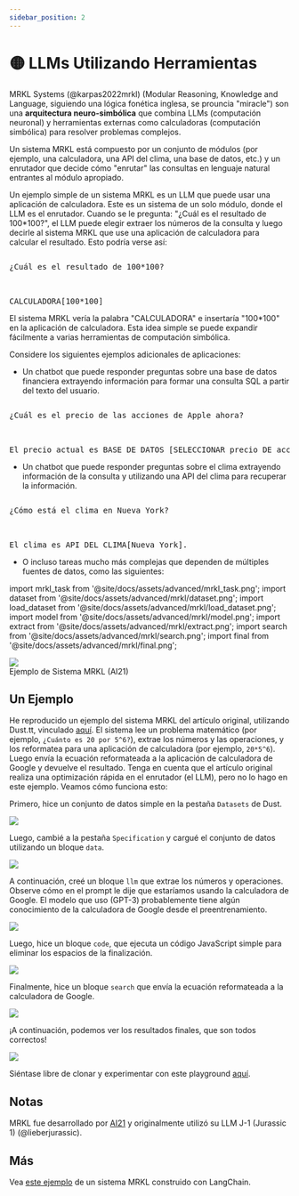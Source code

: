 ```yaml
---
sidebar_position: 2
---
```


# 🟡 LLMs Utilizando Herramientas

MRKL Systems (@karpas2022mrkl) (Modular Reasoning, Knowledge and Language, siguiendo una lógica fonética inglesa, se prouncia "miracle") son una **arquitectura neuro-simbólica** que combina LLMs (computación neuronal) y herramientas externas como calculadoras (computación simbólica) para resolver problemas complejos.

Un sistema MRKL está compuesto por un conjunto de módulos (por ejemplo, una calculadora, una API del clima, una base de datos, etc.) y un enrutador que decide cómo "enrutar" las consultas en lenguaje natural entrantes al módulo apropiado.

Un ejemplo simple de un sistema MRKL es un LLM que puede usar una aplicación de calculadora. Este es un sistema de un solo módulo, donde el LLM es el enrutador. Cuando se le pregunta: "¿Cuál es el resultado de 100*100?", el LLM puede elegir extraer los números de la consulta y luego decirle al sistema MRKL que use una aplicación de calculadora para calcular el resultado. Esto podría verse así:

<pre>
<p>¿Cuál es el resultado de 100*100?</p>

<span style={{backgroundColor: '#d2f4d3'}}>CALCULADORA[100*100]</span>
</pre>

El sistema MRKL vería la palabra "CALCULADORA" e insertaría "100*100" en la aplicación de calculadora. Esta idea simple se puede expandir fácilmente a varias herramientas de computación simbólica.

Considere los siguientes ejemplos adicionales de aplicaciones:

- Un chatbot que puede responder preguntas sobre una base de datos financiera extrayendo información para formar una consulta SQL a partir del texto del usuario.

<pre>
<p>¿Cuál es el precio de las acciones de Apple ahora?</p>

<span style={{backgroundColor: '#d2f4d3'}}>El precio actual es BASE DE DATOS [SELECCIONAR precio DE acciones DONDE empresa = "Apple" Y tiempo = "ahora"].</span>
</pre>

- Un chatbot que puede responder preguntas sobre el clima extrayendo información de la consulta y utilizando una API del clima para recuperar la información.

<pre>
<p>¿Cómo está el clima en Nueva York?</p>

<span style={{backgroundColor: '#d2f4d3'}}>El clima es API DEL CLIMA[Nueva York].</span>
</pre>

- O incluso tareas mucho más complejas que dependen de múltiples fuentes de datos, como las siguientes:

import mrkl_task from '@site/docs/assets/advanced/mrkl_task.png';
import dataset from '@site/docs/assets/advanced/mrkl/dataset.png';
import load_dataset from '@site/docs/assets/advanced/mrkl/load_dataset.png';
import model from '@site/docs/assets/advanced/mrkl/model.png';
import extract from '@site/docs/assets/advanced/mrkl/extract.png';
import search from '@site/docs/assets/advanced/mrkl/search.png';
import final from '@site/docs/assets/advanced/mrkl/final.png';

<div style={{textAlign: 'center'}}>
  <img src={mrkl_task} style={{width: "500px"}} />
</div>

<div style={{textAlign: 'center'}}>
Ejemplo de Sistema MRKL (AI21)
</div>


## Un Ejemplo

He reproducido un ejemplo del sistema MRKL del artículo original, utilizando Dust.tt, 
vinculado [aquí](https://dust.tt/trigaten/a/98bdd65cb7). 
El sistema lee un problema matemático (por ejemplo, `¿Cuánto es 20 por 5^6?`), extrae los números y las operaciones,
y los reformatea para una aplicación de calculadora (por ejemplo, `20*5^6`). Luego envía la ecuación reformateada 
a la aplicación de calculadora de Google y devuelve el resultado. Tenga en cuenta que el artículo original realiza una optimización rápida en el enrutador (el LLM), pero no lo hago en este ejemplo. Veamos cómo funciona esto:

Primero, hice un conjunto de datos simple en la pestaña `Datasets` de Dust.

<div style={{textAlign: 'center'}}>
  <img src={dataset} style={{width: "750px"}} />
</div>

Luego, cambié a la pestaña `Specification` y cargué el conjunto de datos utilizando un bloque `data`.

<div style={{textAlign: 'center'}}>
  <img src={load_dataset} style={{width: "750px"}} />
</div>

A continuación, creé un bloque `llm` que extrae los números y operaciones. Observe cómo en el prompt le dije que estaríamos usando la calculadora de Google. El modelo que uso (GPT-3) probablemente tiene algún conocimiento de la calculadora de Google desde el preentrenamiento.

<div style={{textAlign: 'center'}}>
  <img src={model} style={{width: "750px"}} />
</div>

Luego, hice un bloque `code`, que ejecuta un código JavaScript simple para eliminar los espacios de la finalización.

<div style={{textAlign: 'center'}}>
  <img src={extract} style={{width: "750px"}} />
</div>

Finalmente, hice un bloque `search` que envía la ecuación reformateada a la calculadora de Google.

<div style={{textAlign: 'center'}}>
  <img src={search} style={{width: "750px"}} />
</div>

¡A continuación, podemos ver los resultados finales, que son todos correctos!

<div style={{textAlign: 'center'}}>
  <img src={final} style={{width: "750px"}} />
</div>

Siéntase libre de clonar y experimentar con este playground [aquí](https://dust.tt/trigaten/a/98bdd65cb7).

## Notas
MRKL fue desarrollado por [AI21](https://www.ai21.com/) y originalmente utilizó su LLM J-1 (Jurassic 1) (@lieberjurassic).

## Más

Vea [este ejemplo](https://langchain.readthedocs.io/en/latest/modules/agents/implementations/mrkl.html) de un sistema MRKL construido con LangChain.
